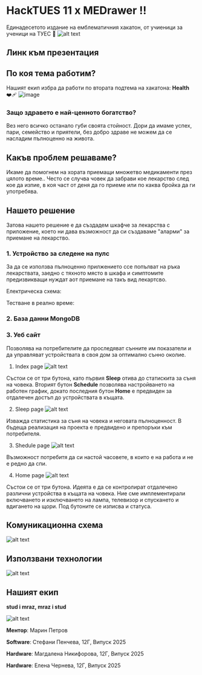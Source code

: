# HackTUES 11 x MEDrawer !! 
Единадесетото издание на емблематичния хакатон, от учиеници за ученици на ТУЕС 💓
![alt text](README_img/image.png)

## Линк към презентация


## По коя тема работим?
Нашият екип избра да работи по втората подтема на хакатона:
**Health** ❤️‍🩹
![image](https://github.com/user-attachments/assets/5b56cba8-9d75-4331-bf2f-0839186b9960)

### Защо здравето е най-ценното богатство?
Bез него всичко останало губи своята стойност. Дори да имаме успех, пари, семейство и приятели, без добро здраве не можем да се насладим пълноценно на живота.

## Какъв проблем решаваме?
Икаме да помогнем на хората приемащи множетво медикаменти през цялото време.. Често се случва човек да забрави кое лекарство след кое да изпие, в коя част от деня да го приеме или по каква бройка да ги употребява.

## Нашето решение
Затова нашето решение е да създадем шкафче за лекарства с приложение, което ни дава възможност да си създаваме "аларми" за приемане на лекарство. 

### 1. Устройство за следене на пулс
За да се използва пълноценно прилжението ссе попълват на ръка лекарствата, заедно с тяхното място в шкафа и симптомите предизвикващи нуждат аот приемане на такъ вид лекартсво. 

Електрическа схема:

Тестване в реално време:


### 2. База данни MongoDB


### 3. Уеб сайт
Позволява на потребителите да проследяват сънните им показатели и да управляват устройствата в своя дом за оптимално сънно околие.

1. Index page
![alt text](README_img/homepage.png)

Състои се от три бутона, като първия **Sleep** отива до статискита за съня на човека. Вторият бутон **Schedule** позволява настройването на работен график, докато последния бутон **Home** е предвиден за отдалечен достъп до устройствата в къщата.

2. Sleep page
![alt text](README_img/sleeppage.png)

Изважда статистика за съня на човека и неговата пълноценност. В бъдеща реализация на проекта е предвидено и препоръки към потребителя.

3. Shedule page
![alt text](README_img/schedulepage.png)

Възможност потребитя да си настой часовете, в които е на работа и не е редно да спи.

4. Home page
![alt text](README_img/homepage2.png)

Състои се от три бутона. Идеята е да се контролират отдалечено различни устройства в къщата на човека. Ние сме имплементирали включването и изключването на лампа, телевизор и спускането и вдигането на щори. Под бутоните се изписва и статуса.


## Комуникационна схема
![alt text](HTX.png)

## Използвани технологии
![alt text](README_img/technologies.png)

## Нашият екип

**stud i mraz, mraz i stud**

![alt text](README_img/team.png)

**Ментор**: Марин Петров

**Software**: Стефани Пенчева, 12Г, Випуск 2025

**Hardware**: Магдалена Никифорова, 12Г, Випуск 2025

**Hardware**: Елена Чернева, 12Г, Випуск 2025

